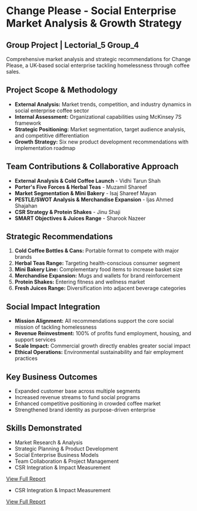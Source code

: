 # Change Please - Social Enterprise Market Analysis & Growth Strategy

## Group Project | Lectorial_5 Group_4
Comprehensive market analysis and strategic recommendations for Change Please, a UK-based social enterprise tackling homelessness through coffee sales.

## Project Scope & Methodology
- **External Analysis:** Market trends, competition, and industry dynamics in social enterprise coffee sector
- **Internal Assessment:** Organizational capabilities using McKinsey 7S framework
- **Strategic Positioning:** Market segmentation, target audience analysis, and competitive differentiation
- **Growth Strategy:** Six new product development recommendations with implementation roadmap

## Team Contributions & Collaborative Approach
- **External Analysis & Cold Coffee Launch** - Vidhi Tarun Shah
- **Porter's Five Forces & Herbal Teas** - Muzamil Shareef  
- **Market Segmentation & Mini Bakery** - Isaj Shareef Mayan
- **PESTLE/SWOT Analysis & Merchandise Expansion** - Ijas Ahmed Shajahan
- **CSR Strategy & Protein Shakes** - Jinu Shaji
- **SMART Objectives & Juices Range** - Sharook Nazeer

## Strategic Recommendations
1. **Cold Coffee Bottles & Cans:** Portable format to compete with major brands
2. **Herbal Teas Range:** Targeting health-conscious consumer segment
3. **Mini Bakery Line:** Complementary food items to increase basket size
4. **Merchandise Expansion:** Mugs and wallets for brand reinforcement
5. **Protein Shakes:** Entering fitness and wellness market
6. **Fresh Juices Range:** Diversification into adjacent beverage categories

## Social Impact Integration
- **Mission Alignment:** All recommendations support the core social mission of tackling homelessness
- **Revenue Reinvestment:** 100% of profits fund employment, housing, and support services
- **Scale Impact:** Commercial growth directly enables greater social impact
- **Ethical Operations:** Environmental sustainability and fair employment practices

## Key Business Outcomes
- Expanded customer base across multiple segments
- Increased revenue streams to fund social programs
- Enhanced competitive positioning in crowded coffee market
- Strengthened brand identity as purpose-driven enterprise

## Skills Demonstrated
- Market Research & Analysis
- Strategic Planning & Product Development
- Social Enterprise Business Models
- Team Collaboration & Project Management
- CSR Integration & Impact Measurement

[View Full Report](./Group-Market-Report-Change-Please.pdf)

- CSR Integration & Impact Measurement

[View Full Report](./Group-Market-Report-Change-Please.docx)
